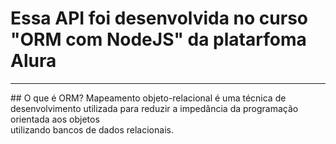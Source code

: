 <h1> Essa API foi desenvolvida no curso "ORM com NodeJS" da platarfoma Alura </h1>
<hr>
## O que é ORM?
Mapeamento objeto-relacional é uma técnica de desenvolvimento utilizada para reduzir a impedância da programação orientada aos objetos<br> 
utilizando bancos de dados relacionais. 
